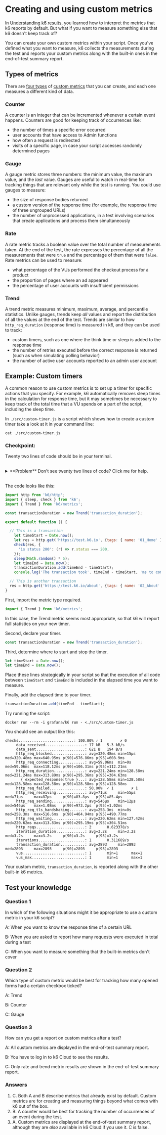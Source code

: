# Creating and using custom metrics

In [Understanding k6 results](../exercise-2/02-Understanding-k6-results.md), you learned how to interpret the metrics that k6 reports by default. But what if you want to measure something else that k6 doesn't keep track of?

You can create your own custom metrics within your script. Once you've defined what you want to measure, k6 collects the measurements during the test and reports your custom metrics along with the built-in ones in the end-of-test summary report.

## Types of metrics

There are [four types](https://k6.io/docs/using-k6/metrics/#metric-types) of [custom metrics](https://k6.io/docs/using-k6/metrics/#custom-metrics) that you can create, and each one measures a different kind of data.

### Counter

A counter is an integer that can be incremented whenever a certain event happens. Counters are good for keeping track of occurrences like:
- the number of times a specific error occurred
- user accounts that have access to Admin functions
- how often a request is redirected
- visits of a specific page, in case your script accesses randomly determined pages

### Gauge

A gauge metric stores three numbers: the minimum value, the maximum value, and the _last_ value. Gauges are useful to watch in real-time for tracking things that are relevant only while the test is running. You could use gauges to measure:
- the size of response bodies returned
- a custom version of the response time (for example, the response time of three ungrouped URLs)
- the number of unprocessed applications, in a test involving scenarios that create applications and process them simultaneously

### Rate

A rate metric tracks a boolean value over the total number of measurements taken. At the end of the test, the rate expresses the percentage of all the measurements that were `true` and the percentage of them that were `false`. Rate metrics can be used to measure:
- what percentage of the VUs performed the checkout process for a product
- the proportion of pages where an ad appeared
- the percentage of user accounts with insufficient permissions

### Trend

A trend metric measures minimum, maximum, average, and percentile statistics. Unlike gauges, trends keep _all_ values and report the distribution of all the values at the end of the test. Trends are similar to how `http_req_duration` (response time) is measured in k6, and they can be used to track:
- custom timers, such as one where the think time or sleep is added to the response time
- the number of retries executed before the correct response is returned (such as when simulating polling behavior)
- the number of active user accounts reported to an admin user account

## Example: Custom timers

A common reason to use custom metrics is to set up a timer for specific actions that you specify. For example, k6 automatically removes sleep times in the calculation for response time, but it may sometimes be necessary to keep track of the total time that a VU spends on a part of the script, including the sleep time. 

In `./src/custom-timer.js` is a script which shows how to create a custom timer
take a look at it in your command line:

```
cat ./src/custom-timer.js
```

### Checkpoint:
 Twenty two lines of code should be in your terminal. 

</br>
<details>
    <summary>**Problem** Don't see twenty two lines of code? Click me for help.</summary>

You should see an output in your terminal similar to this:

```
thomas.shipley@HOME exercise-6 % cat ./src/custom-timer.js
import http from 'k6/http';
import { sleep } from 'k6';

export default function () {
 http.get('https://test.k6.io');
 sleep(1);
}%  
```

If you see an output like this:

```
cat: .custom-timer.js: No such file or directory
```

Check your terminal is in the exercise-6 folder
</details>
</br>

The code looks like this:

```js
import http from 'k6/http';
import { sleep, check } from 'k6';
import { Trend } from 'k6/metrics';

const transactionDuration = new Trend('transaction_duration');

export default function () {

  // This is a transaction
    let timeStart = Date.now();
    let res = http.get('https://test.k6.io', {tags: { name: '01_Home' }});
    check(res, {
      'is status 200': (r) => r.status === 200,
    });
    sleep(Math.random() * 5);
    let timeEnd = Date.now();
    transactionDuration.add(timeEnd - timeStart);
    console.log('The transaction took', timeEnd - timeStart, 'ms to complete.');

  // This is another transaction
  res = http.get('https://test.k6.io/about', {tags: { name: '02_About' }});
}
```

First, import the metric type required.

```js
import { Trend } from 'k6/metrics';
```

In this case, the Trend metric seems most appropriate, so that k6 will report full statistics on your new timer.

Second, declare your timer.

```js
const transactionDuration = new Trend('transaction_duration');
```

Third, determine where to start and stop the timer.

```js
let timeStart = Date.now();
let timeEnd = Date.now();
```

Place these lines strategically in your script so that the execution of all code between `timeStart` and `timeEnd` is included in the elapsed time you want to measure.

Finally, add the elapsed time to your timer.

```js
transactionDuration.add(timeEnd - timeStart);
```

Try running the script:

```
docker run --rm -i grafana/k6 run - <./src/custom-timer.js
```

You should see an output like this:

```plain
checks.........................: 100.00% ✓ 1        ✗ 0  
     data_received..................: 17 kB   5.3 kB/s
     data_sent......................: 621 B   194 B/s
     http_req_blocked...............: avg=320.48ms min=15µs     med=320.48ms max=640.95ms p(90)=576.86ms p(95)=608.9ms 
     http_req_connecting............: avg=59.06ms  min=0s       med=59.06ms  max=118.12ms p(90)=106.31ms p(95)=112.21ms
     http_req_duration..............: avg=221.24ms min=128.58ms med=221.24ms max=313.89ms p(90)=295.36ms p(95)=304.63ms
       { expected_response:true }...: avg=128.58ms min=128.58ms med=128.58ms max=128.58ms p(90)=128.58ms p(95)=128.58ms
     http_req_failed................: 50.00%  ✓ 1        ✗ 1  
     http_req_receiving.............: avg=71µs     min=55µs     med=71µs     max=87µs     p(90)=83.8µs   p(95)=85.4µs  
     http_req_sending...............: avg=546µs    min=12µs     med=546µs    max=1.08ms   p(90)=973.2µs  p(95)=1.02ms  
     http_req_tls_handshaking.......: avg=258.3ms  min=0s       med=258.3ms  max=516.6ms  p(90)=464.94ms p(95)=490.77ms
     http_req_waiting...............: avg=220.62ms min=127.42ms med=220.62ms max=313.83ms p(90)=295.19ms p(95)=304.51ms
     http_reqs......................: 2       0.623378/s
     iteration_duration.............: avg=3.2s     min=3.2s     med=3.2s     max=3.2s     p(90)=3.2s     p(95)=3.2s    
     iterations.....................: 1       0.311689/s
     transaction_duration...........: avg=2893     min=2893     med=2893     max=2893     p(90)=2893     p(95)=2893    
     vus............................: 1       min=1      max=1
     vus_max........................: 1       min=1      max=1
```

Your custom metric, `transaction_duration`, is reported along with the other built-in k6 metrics.

## Test your knowledge

### Question 1

In which of the following situations might it be appropriate to use a custom metric in your k6 script?

A: When you want to know the response time of a certain URL

B: When you are asked to report how many requests were executed in total during a test

C: When you want to measure something that the built-in metrics don't cover

### Question 2

Which type of custom metric would be best for tracking how many opened forms had a certain checkbox ticked?

A: Trend

B: Counter

C: Gauge

### Question 3

How can you get a report on custom metrics after a test?

A: All custom metrics are displayed in the end-of-test summary report.

B: You have to log in to k6 Cloud to see the results.

C: Only rate and trend metric results are shown in the end-of-test summary report.

### Answers

1. C. Both A and B describe metrics that already exist by default. Custom metrics are for creating and measuring things beyond what comes with k6 out of the box.
2. B. A counter would be best for tracking the number of occurrences of an event during the test.
3. A. Custom metrics are displayed at the end-of-test summary report, although they are *also* available in k6 Cloud if you use it. C is false.